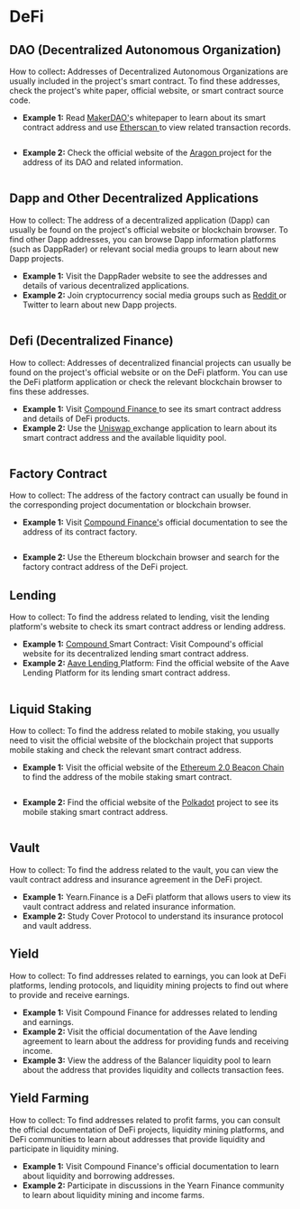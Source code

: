 # DeFi

## **DAO (Decentralized Autonomous Organization)**

How to collec&#x74;**:** Addresses of Decentralized Autonomous Organizations are usually included in the project's smart contract. To find these addresses, check the project's white paper, official website, or smart contract source code.

* **Example 1:** Read [MakerDAO'](https://makerdao.com/)s whitepaper to learn about its smart contract address and use [Etherscan ](https://etherscan.io/)to view related transaction records.

<figure><img src="../../.gitbook/assets/image (77).png" alt=""><figcaption></figcaption></figure>

* **Example 2:** Check the official website of the [Aragon ](https://aragon.org/)project for the address of its DAO and related information.

<figure><img src="../../.gitbook/assets/image (53).png" alt=""><figcaption></figcaption></figure>

## **Dapp and Other Decentralized Applications**

How to collect: The address of a decentralized application (Dapp) can usually be found on the project's official website or blockchain browser. To find other Dapp addresses, you can browse Dapp information platforms (such as DappRader) or relevant social media groups to learn about new Dapp projects.

* **Example 1:** Visit the DappRader website to see the addresses and details of various decentralized applications.
* **Example 2:** Join cryptocurrency social media groups such as [Reddit ](https://www.reddit.com/?rdt=38456)or Twitter to learn about new Dapp projects.

<figure><img src="../../.gitbook/assets/image (39).png" alt=""><figcaption></figcaption></figure>

## **Defi (Decentralized Finance)**

How to collect: Addresses of decentralized financial projects can usually be found on the project's official website or on the DeFi platform. You can use the DeFi platform application or check the relevant blockchain browser to fins these addresses.

* **Example 1:** Visit [Compound Finance ](https://compound.finance/)to see its smart contract address and details of DeFi products.
* **Example 2:** Use the [Uniswap ](https://uniswap.org/)exchange application to learn about its smart contract address and the available liquidity pool.

<figure><img src="../../.gitbook/assets/image (30).png" alt=""><figcaption></figcaption></figure>

## **Factory Contract**

How to collect: The address of the factory contract can usually be found in the corresponding project documentation or blockchain browser.

* **Example 1:** Visit [Compound Finance'](https://compound.finance/)s official documentation to see the address of its contract factory.

<figure><img src="../../.gitbook/assets/image (32).png" alt=""><figcaption></figcaption></figure>

* **Example 2:** Use the Ethereum blockchain browser and search for the factory contract address of the DeFi project.

## Lending

How to collect: To find the address related to lending, visit the lending platform's website to check its smart contract address or lending address.

* **Example 1:** [Compound ](https://compound.finance/)Smart Contract: Visit Compound's official website for its decentralized lending smart contract address.
* **Example 2:** [Aave Lending ](https://aave.com/)Platform: Find the official website of the Aave Lending Platform for its lending smart contract address.

<figure><img src="../../.gitbook/assets/image (33).png" alt=""><figcaption></figcaption></figure>

## Liquid Staking

How to collect: To find the address related to mobile staking, you usually need to visit the official website of the blockchain project that supports mobile staking and check the relevant smart contract address.

* **Example 1:** Visit the official website of the [Ethereum 2.0 Beacon Chain ](https://ethereum.org/en/)to find the address of the mobile staking smart contract.

<figure><img src="../../.gitbook/assets/image (54).png" alt=""><figcaption></figcaption></figure>

* **Example 2:** Find the official website of the [Polkadot](https://polkadot.network/) project to see its mobile staking smart contract address.

<div data-full-width="false"><figure><img src="../../.gitbook/assets/image (55).png" alt=""><figcaption></figcaption></figure></div>

## **Vault**

How to collect: To find the address related to the vault, you can view the vault contract address and insurance agreement in the DeFi project.

* **Example 1:** Yearn.Finance is a DeFi platform that allows users to view its vault contract address and related insurance information.
* **Example 2:** Study Cover Protocol to understand its insurance protocol and vault address.

## **Yield**

How to collect: To find addresses related to earnings, you can look at DeFi platforms, lending protocols, and liquidity mining projects to find out where to provide and receive earnings.

* **Example 1:** Visit Compound Finance for addresses related to lending and earnings.
* **Example 2:** Visit the official documentation of the Aave lending agreement to learn about the address for providing funds and receiving income.
* **Example 3:** View the address of the Balancer liquidity pool to learn about the address that provides liquidity and collects transaction fees.

## Yield Farming

How to collect: To find addresses related to profit farms, you can consult the official documentation of DeFi projects, liquidity mining platforms, and DeFi communities to learn about addresses that provide liquidity and participate in liquidity mining.

* **Example 1:** Visit Compound Finance's official documentation to learn about liquidity and borrowing addresses.
* **Example 2:** Participate in discussions in the Yearn Finance community to learn about liquidity mining and income farms.
